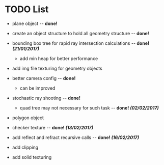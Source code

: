 # TODO List

* plane object -- **done!**


* create an object structure to hold all geometry structure -- **done!**


* bounding box tree for rapid ray intersection calculations -- **done! *(21/01/2017)***

  * add min heap for better performance


* add img file texturing for geometry objects


* better camera config -- **done!**

  * can be improved


* stochastic ray shooting -- **done!**

  * quad tree may not necessary for such task -- **done! *(02/02/2017)***


* polygon object


* checker texture -- **done! *(13/02/2017)***


* add reflect and refract recursive calls -- **done! *(16/02/2017)***


* add clipping


* add solid texturing
